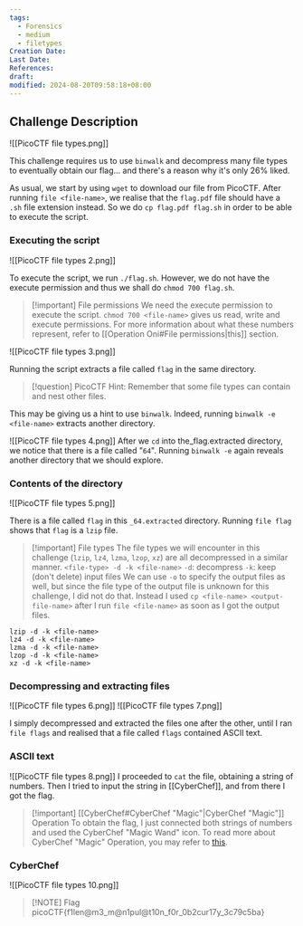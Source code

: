 ```yaml
---
tags:
  - Forensics
  - medium
  - filetypes
Creation Date: 
Last Date: 
References: 
draft: 
modified: 2024-08-20T09:58:18+08:00
---
```

## Challenge Description

![[PicoCTF file types.png]]

This challenge requires us to use `binwalk` and decompress many file types to eventually obtain our flag... and there's a reason why it's only 26% liked.

As usual, we start by using `wget` to download our file from PicoCTF. After running `file <file-name>`, we realise that the `flag.pdf` file should have a `.sh` file extension instead. So we do `cp flag.pdf flag.sh` in order to be able to execute the script.

### Executing the script
![[PicoCTF file types 2.png]]

To execute the script, we run `./flag.sh`. However, we do not have the execute permission and thus we shall do `chmod 700 flag.sh`.

>[!important] File permissions
>We need the execute permission to execute the script. `chmod 700 <file-name>` gives us read, write and execute permissions. 
>For more information about what these numbers represent, refer to [[Operation Oni#File permissions|this]] section.

![[PicoCTF file types 3.png]]

Running the script extracts a file called `flag` in the same directory. 

>[!question] PicoCTF Hint: Remember that some file types can contain and nest other files.

This may be giving us a hint to use `binwalk`. Indeed, running `binwalk -e <file-name>` extracts another directory. 

![[PicoCTF file types 4.png]]
After we `cd` into the_flag.extracted directory, we notice that there is a file called "`64`". Running `binwalk -e` again reveals another directory that we should explore. 

### Contents of the directory
![[PicoCTF file types 5.png]]

There is a file called `flag` in this `_64.extracted` directory. Running `file flag` shows that `flag` is a `lzip` file. 

>[!important] File types
>The file types we will encounter in this challenge (`lzip`, `lz4`, `lzma`, `lzop`, `xz`) are all decompressed in a similar manner. 
>`<file-type> -d -k <file-name>`
>`-d`: decompress
>`-k`: keep (don't delete) input files
>We can use `-o` to specify the output files as well, but since the file type of the output file is unknown for this challenge, I did not do that. Instead I used `cp <file-name> <output-file-name>` after I run `file <file-name>` as soon as I got the output files.
```
lzip -d -k <file-name>
lz4 -d -k <file-name>
lzma -d -k <file-name>
lzop -d -k <file-name>
xz -d -k <file-name>
```

### Decompressing and extracting files
![[PicoCTF file types 6.png]]
![[PicoCTF file types 7.png]]

I simply decompressed and extracted the files one after the other, until I ran `file flags` and realised that a file called `flags` contained ASCII text.

### ASCII text
![[PicoCTF file types 8.png]]
I proceeded to `cat` the file, obtaining a string of numbers. Then I tried to input the string in [[CyberChef]], and from there I got the flag. 

>[!important] [[CyberChef#CyberChef "Magic"|CyberChef "Magic"]] Operation
>To obtain the flag, I just connected both strings of numbers and used the CyberChef "Magic Wand" icon. 
>To read more about CyberChef "Magic" Operation, you may refer to [this](https://github.com/gchq/CyberChef/wiki/Automatic-detection-of-encoded-data-using-CyberChef-Magic).

### CyberChef
![[PicoCTF file types 10.png]]

> [!NOTE] Flag
>picoCTF{f1len@m3_m@n1pul@t10n_f0r_0b2cur17y_3c79c5ba}


